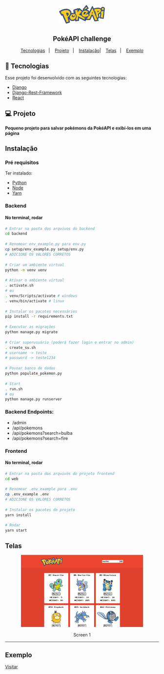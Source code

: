 <h1 align="center">
    <img alt="Get PokéAPI" src=".github/pokeapi.png" width="150px" />
</h1>

<h2 align="center">
  PokéAPI challenge
</h2>

<p align="center">
  <a href="#-tecnologias">Tecnologias</a>&nbsp;&nbsp;&nbsp;|&nbsp;&nbsp;&nbsp;
  <a href="#-projeto">Projeto</a>&nbsp;&nbsp;&nbsp;|&nbsp;&nbsp;&nbsp;
  <a href="#instalação">Instalação</a>|&nbsp;&nbsp;&nbsp;
  <a href="#telas">Telas</a>&nbsp;&nbsp;&nbsp;|&nbsp;&nbsp;&nbsp;
  <a href="#exemplo">Exemplo</a>
</p>


## 🚀 Tecnologias

Esse projeto foi desenvolvido com as seguintes tecnologias:

- [Django](https://www.djangoproject.com/)
- [Django-Rest-Framework](https://www.django-rest-framework.org/)
- [React](https://reactjs.org)


## 💻 Projeto
**Pequeno projeto para salvar pokémons da PokéAPI e exibí-los em uma página**

## Instalação
### Pré requisitos
Ter instalado:
- [Python](https://www.python.org/downloads/)
- [Node](https://nodejs.org/en/download/)
- [Yarn](https://classic.yarnpkg.com/en/docs/install/)

### Backend
#### No terminal, rodar
```sh
# Entrar na pasta dos arquivos do backend
cd backend

# Renomear env_example.py para env.py
cp setup/env_example.py setup/env.py
# ADICIONE OS VALORES CORRETOS

# Criar um ambiente virtual
python -m venv venv

# Ativar o ambiente virtual
. activate.sh
# ou
. venv/Scripts/activate # windows
. venv/bin/activate # linux

# Instalar os pacotes necessários
pip install -r requirements.txt

# Executar as migrações
python manage.py migrate

# Criar superusuário (poderá fazer login e entrar no admin)
. create_su.sh
# username -> teste
# password -> teste1234

# Povoar banco de dados
python populate_pokemon.py

# Start
. run.sh
# ou
python manage.py runserver
```

### Backend Endpoints:
- /admin
- /api/pokemons
- /api/pokemons?search=bulba
- /api/pokemons?search=fire


### Frontend
#### No terminal, rodar
```sh
# Entrar na pasta dos arquivos do projeto frontend
cd web

# Renomear .env_example para .env
cp .env_example .env
# ADICIONE OS VALORES CORRETOS

# Instalar os pacotes do projeto
yarn install

# Rodar
yarn start
```

## Telas
<div align="center">
    <img alt="Screen 1" title="Screen 1" src=".github/web_1.png?raw=true" width="400px" />
</div>
<p align="center">Screen 1</p>
<hr>


## Exemplo
<a href="https://andrearruda-pokeapi-challenge.vercel.app/" target="_blank">Visitar</a>
